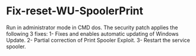 # Fix-reset-WU-SpoolerPrint
Run in administrator mode in CMD dos. 
The security patch applies the following 3 fixes: 
1- Fixes and enables automatic updating of Windows Update. 
2- Partial correction of Print Spooler Exploit. 
3- Restart the service spooler. 
